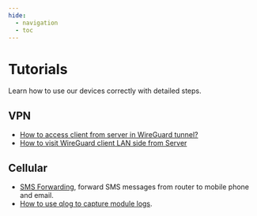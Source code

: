 ```yaml
---
hide:
  - navigation
  - toc
---
```


# Tutorials

Learn how to use our devices correctly with detailed steps.

## VPN

* [How to access client from server in WireGuard tunnel?](wireguard_server_access_to_client_lan_side)
* [How to visit WireGuard client LAN side from Server](how_to_check_if_isp_assigns_you_a_public_ip_address)

## Cellular

* [SMS Forwarding](sms_forwarding), forward SMS messages from router to mobile phone and email.
* [How to use qlog to capture module logs](get_module_logs).
